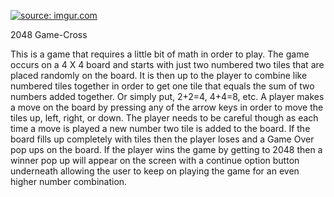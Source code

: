 <a href="https://imgur.com/U57anZ4"><img src="https://i.imgur.com/U57anZ4.png?1" title="source: imgur.com" /></a>

2048 Game-Cross

This is a game that requires a little bit of math in order to play. The game occurs on a 4 X 4 board and starts with just two numbered two tiles that are placed randomly on the board. It is then up to the player to combine like numbered tiles together in order to get one tile that equals the sum of two numbers added together. Or simply put, 2+2=4, 4+4=8, etc. A player makes a move on the board by pressing any of the arrow keys in order to move the tiles up, left, right, or down. The player needs to be careful though as each time a move is played a new number two tile is added to the board. If the board fills up completely with tiles then the player loses and a Game Over pop ups on the board. If the player wins the game by getting to 2048 then a winner pop up will appear on the screen with a continue option button underneath allowing the user to keep on playing the game for an even higher number combination. 

